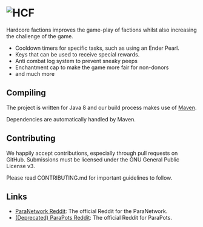 ![HCF](https://i.imgur.com/OisLfkf.png)
==========

Hardcore factions improves the game-play of factions whilst also increasing the challenge of the game.

* Cooldown timers for specific tasks, such as using an Ender Pearl.
* Keys that can be used to receive special rewards.
* Anti combat log system to prevent sneaky peeps
* Enchantment cap to make the game more fair for non-donors
* and much more

Compiling
---------

The project is written for Java 8 and our build process makes use of [Maven](http://maven.apache.org).

Dependencies are automatically handled by Maven.

Contributing
------------

We happily accept contributions, especially through pull requests on GitHub. Submissions
must be licensed under the GNU General Public License v3.

Please read CONTRIBUTING.md for important guidelines to follow.

Links
-----
* [ParaNetwork Reddit](https://reddit.com/r/paranetwork): The official Reddit for the ParaNetwork.
* [(Deprecated) ParaPots Reddit](https://reddit.com/r/parapots): The official Reddit for ParaPots.